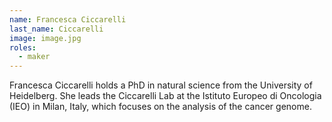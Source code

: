 ```yaml
---
name: Francesca Ciccarelli
last_name: Ciccarelli
image: image.jpg
roles:
  - maker
---
```

Francesca Ciccarelli holds a PhD in natural science from the University of Heidelberg. She leads the Ciccarelli Lab at the Istituto Europeo di Oncologia (IEO) in Milan, Italy, which focuses on the analysis of the cancer genome.
